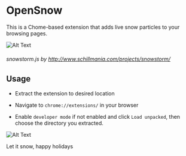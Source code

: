# OpenSnow
This is a Chome-based extension that adds live snow particles to your browsing pages.

![Alt Text](https://i.imgur.com/e1690ss.gif)

###### snowstorm.js by http://www.schillmania.com/projects/snowstorm/

Usage
----------------------
- Extract the extension to desired location

- Navigate to `chrome://extensions/` in your browser

- Enable `developer mode` if not enabled and click `Load unpacked`, then choose the directory you extracted.

![Alt Text](https://image.prntscr.com/image/yOkBsQOiSo_yfHCSrpgFIA.png)

Let it snow, happy holidays

